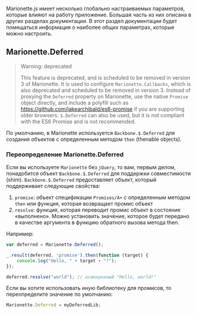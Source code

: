 Marionette.js имеет несколько глобально настраиваемых параметров,
которые влияют на работу приложение. Большая часть из них описана в других
разделах документации. В этот раздел документации будет помещаться информация
о наиболее общих параметрах, которые можно настроить.

## <a name="deferred"></a> Marionette.Deferred

> Warning: deprecated
>
> This feature is deprecated, and is scheduled to be removed in version 3 of Marionette. It is used to configure
> `Marionette.Callbacks`, which is also deprecated and scheduled to be removed in version 3. Instead of proxying
> the `Deferred` property on Marionette, use the native `Promise` object directly, and include a polyfill such as
> https://github.com/jakearchibald/es6-promise if you are supporting older browsers. `$.Deferred` can also be used, but
> it is not compliant with the ES6 Promise and is not recommended.

По умолчанию, в Marionette используется `Backbone.$.Deferred` для создания объектов
с определенным методом `then` (thenable objects).

### Переопределение Marionette.Deferred

Если вы используете `Marionette` без `jQuery`, то вам, первым делом, понадобится объект `Backbone.$.Deferred` 
для поддержки совместимости (shim). `Backbone.$.Deferred` предоставляет объект, который поддерживает
следующие свойства:

1. `promise`: объект спецификации `Promises/A+` с определенным методом `then` или функция, которая возвращает промис объект 
2. `resolve`: функция, которая переводит промис объект в состояние «выполнено». Можно установить значение, которое будет передано в качестве аргумента в функцию обратного вызова метода then.

Например:

```js
var deferred = Marionette.Deferred();

_.result(deferred, 'promise').then(function (target) {
    console.log("Hello, " + target + "!");
});

deferred.resolve("world"); // асинхронный "Hello, world!"
```

Если вы хотите использовать иную библиотеку для промисов, то переопределите значение по умолчанию:

```js
Marionette.Deferred = myDeferredLib;
```
